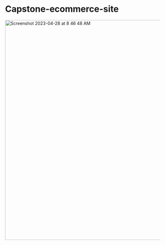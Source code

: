 # Capstone-ecommerce-site

<img width="715" alt="Screenshot 2023-04-28 at 8 46 48 AM" src="https://user-images.githubusercontent.com/130569499/235151507-7702141c-d439-4f63-bff4-8f5905422bed.png">
